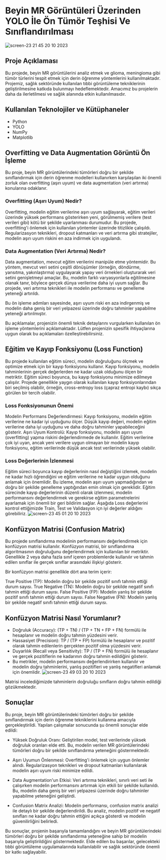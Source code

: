 #  <b> <span style='color:#16C2D5'> </span> Beyin MR Görüntüleri Üzerinden YOLO İle Ön Tümör Teşhisi Ve Sınıflandırılması </b>        
![screen-23 21 45 20 10 2023](https://github.com/omersaidd/Brain_Tumor_Classification_With_YoloV8/assets/138215648/45602f96-37e2-4472-bf38-33adb0809953)

##  <b> <span style='color:#16C2D5'> </span> Proje Açıklaması </b>  
Bu projede, beyin MR görüntülerini analiz etmek ve glioma, meningioma gibi tümör türlerini tespit etmek için derin öğrenme yöntemlerini kullanılmaktadır. Projemiz, sağlık sektöründe kullanılan tıbbi görüntüleme tekniklerinin geliştirilmesine katkıda bulunmayı hedeflemektedir. Amacımız bu projelerin daha da ilerletilmesi ve sağlık alanında etkin kullanılmasıdır. 
##  <b> <span style='color:#16C2D5'> </span> Kullanılan Teknolojiler ve Kütüphaneler </b>
* Python
* YOLO
* NumPy
* Matplotlib
##  <b> <span style='color:#16C2D5'> </span> Overfitting ve Data Augmentation Görüntü Ön İşleme </b>

Bu proje, beyin MR görüntülerindeki tümörleri doğru bir şekilde sınıflandırmak için derin öğrenme modelleri kullanırken karşılaşılan iki önemli zorluk olan overfitting (aşırı uyum) ve data augmentation (veri artırma) konularına odaklanır.

###  <b> <span style='color:#16C2D5'> </span> Overfitting (Aşırı Uyum) Nedir? </b>
Overfitting, modelin eğitim verilerine aşırı uyum sağlayarak, eğitim verileri üzerinde yüksek performans gösterirken yeni, görülmemiş verilere (test verileri gibi) kötü bir şekilde uyarlanması durumudur. Bu projede, overfitting'i önlemek için kullanılan yöntemler üzerinde titizlikle çalışıldı. Regularizasyon teknikleri, dropout katmanları ve veri artırma gibi stratejiler, modelin aşırı uyum riskini en aza indirmek için uygulandı.

 ###  <b> <span style='color:#16C2D5'> </span> Data Augmentation (Veri Artırma) Nedir? </b>
Data augmentation, mevcut eğitim verilerini manipüle etme yöntemidir. Bu yöntem, mevcut veri setini çeşitli dönüşümler (örneğin, döndürme, yansıtma, yakınlaştırma) uygulayarak yapay veri örnekleri oluşturarak veri setini genişletmeyi amaçlar. Bu, modelin farklı varyasyonlarla eğitilmesine olanak tanır, böylece gerçek dünya verilerine daha iyi uyum sağlar. Bu projede, veri artırma teknikleri ile modelin performansı ve genelleme yeteneği artırıldı.

Bu ön işleme adımları sayesinde, aşırı uyum riski en aza indirgenmiş ve modelin daha geniş bir veri yelpazesi üzerinde doğru tahminler yapabilme yeteneği artırılmıştır.

Bu açıklamalar, projenizin önemli teknik detaylarını vurgularken kullanılan ön işleme yöntemlerini açıklamaktadır. Lütfen projenizin spesifik ihtiyaçlarına uygun olarak bu açıklamaları özelleştirebilirsiniz.

 ##  <b> <span style='color:#16C2D5'> </span> Eğitim ve Kayıp Fonksiyonu (Loss Function) </b>
Bu projede kullanılan eğitim süreci, modelin doğruluğunu ölçmek ve optimize etmek için bir kayıp fonksiyonu kullanır. Kayıp fonksiyonu, modelin tahminlerinin gerçek değerlerden ne kadar uzak olduğunu ölçen bir metriktir. Eğitim süreci boyunca, bu kayıp fonksiyonu minimize edilmeye çalışılır. Projede genellikle yaygın olarak kullanılan kayıp fonksiyonlarından biri seçilmiş olabilir, örneğin, cross-entropy loss (çapraz entropi kaybı) sıkça görülen bir tercih olabilir.

 ###  <b> <span style='color:#16C2D5'> </span> Loss Fonksiyonunun Önemi </b>
Modelin Performans Değerlendirmesi: Kayıp fonksiyonu, modelin eğitim verilerine ne kadar iyi uyduğunu ölçer. Düşük kayıp değeri, modelin eğitim verilerine daha iyi uyduğunu ve daha doğru tahminler yapabileceğini gösterir.
Aşırı Uyum Kontrolü: Kayıp fonksiyonu, modelin aşırı uyum (overfitting) yapma riskini değerlendirmede de kullanılır. Eğitim verilerine çok iyi uyan, ancak yeni verilere uygun olmayan bir modelin kayıp fonksiyonu, eğitim verilerinde düşük ancak test verilerinde yüksek olabilir.

###  <b> <span style='color:#16C2D5'> </span> Loss Değerlerinin İzlenmesi </b>
Eğitim süreci boyunca kayıp değerlerinin nasıl değiştiğini izlemek, modelin ne kadar hızlı öğrendiğini ve eğitim verilerine ne kadar uygun olduğunu anlamak için önemlidir. Bu izleme, modelin aşırı uyum yapmadığından ve doğru bir şekilde genelleme yaptığından emin olmak için gereklidir.
Eğitim sürecinde kayıp değerlerinin düzenli olarak izlenmesi, modelin performansını değerlendirmek ve gerekirse eğitim parametrelerini ayarlamak için önemli bir geri bildirim sağlar. Aşağıda Loss değerlerini kontrol ettiğimizde Train, Test ve Validasyon içn iyi değerler aldığını görebiliriz.
![screen-23 45 01 20 10 2023](https://github.com/omersaidd/Brain_Tumor_Classification_With_YoloV8/assets/138215648/8bf76a49-dbc0-496e-8a48-7e308af3734a)

##  <b> <span style='color:#16C2D5'> </span> Konfüzyon Matrisi (Confusion Matrix)  </b>
Bu projede sınıflandırma modelinin performansını değerlendirmek için konfüzyon matrisi kullanılır. Konfüzyon matrisi, bir sınıflandırma algoritmasının doğruluğunu değerlendirmek için kullanılan bir metriktir. Genellikle 2 veya daha fazla sınıf içeren problemlerde kullanılır ve tahmin edilen sınıflar ile gerçek sınıflar arasındaki ilişkiyi gösterir.

Bir konfüzyon matrisi genellikle dört ana terim içerir:

True Positive (TP): Modelin doğru bir şekilde pozitif sınıfı tahmin ettiği durum sayısı.
True Negative (TN): Modelin doğru bir şekilde negatif sınıfı tahmin ettiği durum sayısı.
False Positive (FP): Modelin yanlış bir şekilde pozitif sınıfı tahmin ettiği durum sayısı.
False Negative (FN): Modelin yanlış bir şekilde negatif sınıfı tahmin ettiği durum sayısı.

##  <b> <span style='color:#16C2D5'> </span> Konfüzyon Matrisi Nasıl Yorumlanır?  </b>
* Doğruluk (Accuracy): (TP + TN) / (TP + TN + FP + FN) formülü ile hesaplanır ve modelin doğru tahmin yüzdesini verir.
* Hassasiyet (Precision): TP / (TP + FP) formülü ile hesaplanır ve pozitif olarak tahmin edilenlerin gerçekten pozitif olma yüzdesini verir.
* Duyarlılık (Recall veya Sensitivity): TP / (TP + FN) formülü ile hesaplanır ve gerçek pozitiflerin ne kadarının doğru tahmin edildiğini gösterir.
* Bu metrikler, modelin performansını değerlendirirken kullanılır ve modelin doğru tahminlerini, yanlış pozitifleri ve yanlış negatifleri anlamak için önemlidir.
![screen-23 49 03 20 10 2023](https://github.com/omersaidd/Brain_Tumor_Classification_With_YoloV8/assets/138215648/92c9dabb-1f4e-46ba-b2ae-432816fd7eae)

Matrisi incelediğimizde tahminlerin doğruluğu sınıfların doğru tahmin edildiği gözükmektedir.

##  <b> <span style='color:#16C2D5'> </span> Sonuçlar  </b>
Bu proje, beyin MR görüntülerindeki tümörleri doğru bir şekilde sınıflandırmak için derin öğrenme tekniklerini kullanma amacıyla gerçekleştirildi. Yapılan çalışmalar sonucunda şu önemli sonuçlar elde edildi:

* Yüksek Doğruluk Oranı: Geliştirilen model, test verilerinde yüksek doğruluk oranları elde etti. Bu, modelin verilen MR görüntülerindeki tümörleri doğru bir şekilde sınıflandırma yeteneğini göstermektedir.

* Aşırı Uyumun Önlenmesi: Overfitting'i önlemek için uygun önlemler alındı. Regularizasyon teknikleri ve dropout katmanları kullanılarak modelin aşırı uyum riski minimize edildi.

* Data Augmentation'un Etkisi: Veri artırma teknikleri, sınırlı veri seti ile çalışırken modelin performansını artırmak için etkili bir şekilde kullanıldı. Bu, modelin daha geniş bir veri yelpazesi üzerinde doğru tahminler yapabilme yeteneğini geliştirdi.

* Confusion Matrix Analizi: Modelin performansı, confusion matrix analizi ile detaylı bir şekilde değerlendirildi. Bu analiz, modelin pozitif ve negatif sınıfları ne kadar doğru tahmin ettiğini açıkça gösterdi ve modelin güvenilirliğini belirledi.

Bu sonuçlar, projenin başarıyla tamamlandığını ve beyin MR görüntülerindeki tümörleri doğru bir şekilde sınıflandırma yeteneğine sahip bir modelin başarıyla geliştirildiğini göstermektedir. Elde edilen bu başarılar, gelecekteki tıbbi görüntüleme uygulamalarında kullanılabilir ve sağlık sektöründe önemli bir katkı sağlayabilir.
